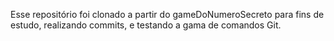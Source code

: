 Esse repositório foi clonado a partir do gameDoNumeroSecreto para fins de estudo, realizando commits, e testando a gama de comandos Git.
